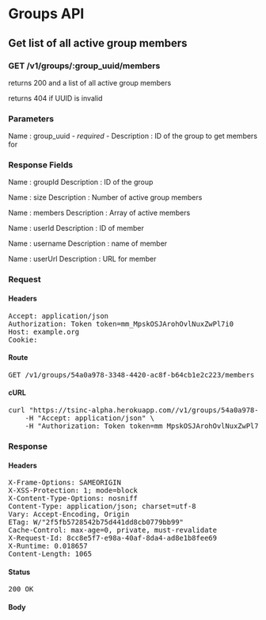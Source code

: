 # Groups API

## Get list of all active group members

### GET /v1/groups/:group_uuid/members

returns 200 and a list of all active group members

returns 404 if UUID is invalid

### Parameters

Name : group_uuid *- required -*
Description : ID of the group to get members for


### Response Fields

Name : groupId
Description : ID of the group

Name : size
Description : Number of active group members

Name : members
Description : Array of active members

Name : userId
Description : ID of member

Name : username
Description : name of member

Name : userUrl
Description : URL for member

### Request

#### Headers

<pre>Accept: application/json
Authorization: Token token=mm_MpskOSJArohOvlNuxZwPl7i0
Host: example.org
Cookie: </pre>

#### Route

<pre>GET /v1/groups/54a0a978-3348-4420-ac8f-b64cb1e2c223/members</pre>

#### cURL

<pre class="request">curl &quot;https://tsinc-alpha.herokuapp.com//v1/groups/54a0a978-3348-4420-ac8f-b64cb1e2c223/members&quot; -X GET \
	-H &quot;Accept: application/json&quot; \
	-H &quot;Authorization: Token token=mm_MpskOSJArohOvlNuxZwPl7i0&quot;</pre>

### Response

#### Headers

<pre>X-Frame-Options: SAMEORIGIN
X-XSS-Protection: 1; mode=block
X-Content-Type-Options: nosniff
Content-Type: application/json; charset=utf-8
Vary: Accept-Encoding, Origin
ETag: W/&quot;2f5fb5728542b75d441dd8cb0779bb99&quot;
Cache-Control: max-age=0, private, must-revalidate
X-Request-Id: 8cc8e5f7-e98a-40af-8da4-ad8e1b8fee69
X-Runtime: 0.018657
Content-Length: 1065</pre>

#### Status

<pre>200 OK</pre>

#### Body

```javascript

```
